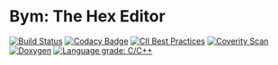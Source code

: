 Bym: The Hex Editor
===================

[![Build Status](https://travis-ci.com/Jorengarenar/bym.svg?branch=master)](https://travis-ci.com/Jorengarenar/bym)
[![Codacy Badge](https://app.codacy.com/project/badge/Grade/16282bcfff234db6b499436128e32684)](https://www.codacy.com/gh/Jorengarenar/bym/dashboard?utm_source=github.com&amp;utm_medium=referral&amp;utm_content=Jorengarenar/bym&amp;utm_campaign=Badge_Grade)
[![CII Best Practices](https://bestpractices.coreinfrastructure.org/projects/4399/badge)](https://bestpractices.coreinfrastructure.org/projects/4399)
[![Coverity Scan](https://scan.coverity.com/projects/22049/badge.svg)](https://scan.coverity.com/projects/jorengarenar-bym)
[![Doxygen](https://github.com/Jorengarenar/bym/workflows/Doxygen/badge.svg)](https://github.com/Jorengarenar/bym/actions?query=workflow%3ADoxygen)
[![Language grade: C/C++](https://img.shields.io/lgtm/grade/cpp/g/Jorengarenar/bym.svg?logo=lgtm&logoWidth=18)](https://lgtm.com/projects/g/Jorengarenar/bym/context:cpp)
